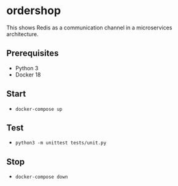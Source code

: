 # ordershop
This shows Redis as a communication channel in a microservices architecture.

## Prerequisites

- Python 3
- Docker 18

## Start

- `docker-compose up`

## Test

- `python3 -m unittest tests/unit.py`

## Stop

- `docker-compose down`
